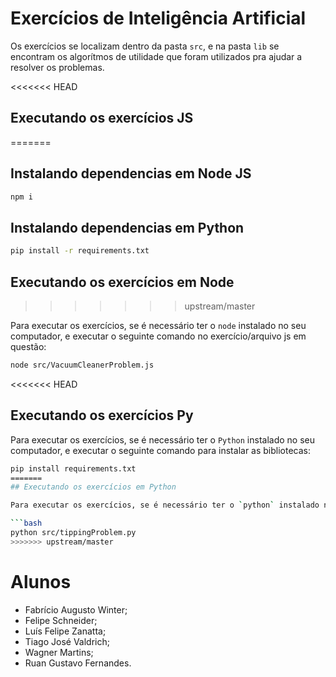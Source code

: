 # Exercícios de Inteligência Artificial

Os exercícios se localizam dentro da pasta `src`, e na pasta `lib` se encontram os algorítmos de utilidade que foram utilizados pra ajudar a resolver os problemas.

<<<<<<< HEAD
## Executando os exercícios JS
=======
## Instalando dependencias em Node JS

```bash
npm i
```

## Instalando dependencias em Python

```bash
pip install -r requirements.txt
```

## Executando os exercícios em Node
>>>>>>> upstream/master

Para executar os exercícios, se é necessário ter o `node` instalado no seu computador, e executar o seguinte comando no exercício/arquivo js em questão:

```bash
node src/VacuumCleanerProblem.js
```

<<<<<<< HEAD
## Executando os exercícios Py

Para executar os exercícios, se é necessário ter o `Python` instalado no seu computador, e executar o seguinte comando para instalar as bibliotecas:

```bash
pip install requirements.txt
=======
## Executando os exercícios em Python

Para executar os exercícios, se é necessário ter o `python` instalado no seu computador, e executar o seguinte comando no exercício/arquivo py em questão:

```bash
python src/tippingProblem.py
>>>>>>> upstream/master
```

# Alunos

- Fabrício Augusto Winter;
- Felipe Schneider;
- Luís Felipe Zanatta;
- Tiago José Valdrich;
- Wagner Martins;
- Ruan Gustavo Fernandes.
